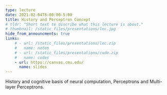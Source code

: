 ```yaml
---
type: lecture
date: 2021-02-04T8:00:00-5:00
title: History and Perceptron Concept
# tldr: "Short text to discribe what this lecture is about."
# thumbnail: /static_files/presentations/lec.jpg
hide_from_announcments: true
links: 
    # - url: /static_files/presentations/lec.zip
    #   name: notes
    # - url: /static_files/presentations/code.zip
    #   name: codes
    - url: https://canvas.cmu.edu/
      name: slides
---
```

<!-- **Suggested Readings:**
- [Readings 1](http://example.com)
- [Readings 2](http://example.com) -->
History and cognitive basis of neural computation, Perceptrons and Multi-layer Perceptrons.